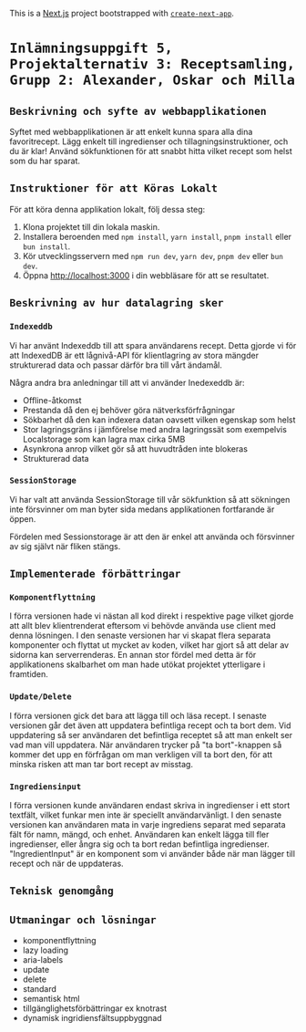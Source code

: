 This is a [Next.js](https://nextjs.org/) project bootstrapped with [`create-next-app`](https://github.com/vercel/next.js/tree/canary/packages/create-next-app).

# `Inlämningsuppgift 5, Projektalternativ 3: Receptsamling, Grupp 2: Alexander, Oskar och Milla`

## `Beskrivning och syfte av webbapplikationen`

Syftet med webbapplikationen är att enkelt kunna spara alla dina favoritrecept. Lägg enkelt till ingredienser och tillagningsinstruktioner, och du är klar! Använd sökfunktionen för att snabbt hitta vilket recept som helst som du har sparat.

## `Instruktioner för att Köras Lokalt`

För att köra denna applikation lokalt, följ dessa steg:

1. Klona projektet till din lokala maskin.
2. Installera beroenden med `npm install`, `yarn install`, `pnpm install` eller `bun install`.
3. Kör utvecklingsservern med `npm run dev`, `yarn dev`, `pnpm dev` eller `bun dev`.
4. Öppna [http://localhost:3000](http://localhost:3000) i din webbläsare för att se resultatet.

## `Beskrivning av hur datalagring sker`

### `Indexeddb`

Vi har använt Indexeddb till att spara användarens recept.
Detta gjorde vi för att IndexedDB är ett lågnivå-API för klientlagring av stora mängder strukturerad data och passar därför bra till vårt ändamål.

Några andra bra anledningar till att vi använder Inedexeddb är:

- Offline-åtkomst
- Prestanda då den ej behöver göra nätverksförfrågningar
- Sökbarhet då den kan indexera datan oavsett vilken egenskap som helst
- Stor lagringsgräns i jämförelse med andra lagringssät som exempelvis Localstorage som kan lagra max cirka 5MB
- Asynkrona anrop vilket gör så att huvudtråden inte blokeras
- Strukturerad data

### `SessionStorage`

Vi har valt att använda SessionStorage till vår sökfunktion så att sökningen inte försvinner om man byter sida medans applikationen fortfarande är öppen.

Fördelen med Sessionstorage är att den är enkel att använda och försvinner av sig självt när fliken stängs.

## `Implementerade förbättringar`

### `Komponentflyttning`

I förra versionen hade vi nästan all kod direkt i respektive page vilket gjorde att allt blev klientrenderat eftersom vi behövde använda use client med denna lösningen. I den senaste versionen har vi skapat flera separata komponenter och flyttat ut mycket av koden, vilket har gjort så att delar av sidorna kan serverrenderas. En annan stor fördel med detta är för applikationens skalbarhet om man hade utökat projektet ytterligare i framtiden.

### `Update/Delete`

I förra versionen gick det bara att lägga till och läsa recept. I senaste versionen går det även att uppdatera befintliga recept och ta bort dem. Vid uppdatering så ser användaren det befintliga receptet så att man enkelt ser vad man vill uppdatera. När användaren trycker på "ta bort"-knappen så kommer det upp en förfrågan om man verkligen vill ta bort den, för att minska risken att man tar bort recept av misstag.

### `Ingrediensinput`

I förra versionen kunde användaren endast skriva in ingredienser i ett stort textfält, vilket funkar men inte är speciellt användarvänligt. I den senaste versionen kan användaren mata in varje ingrediens separat med separata fält för namn, mängd, och enhet. Användaren kan enkelt lägga till fler ingredienser, eller ångra sig och ta bort redan befintliga ingredienser. "IngredientInput" är en komponent som vi använder både när man lägger till recept och när de uppdateras.

## `Teknisk genomgång`

## `Utmaningar och lösningar`



- komponentflyttning
- lazy loading
- aria-labels
- update
- delete
- standard
- semantisk html
- tillgänglighetsförbättringar ex knotrast
- dynamisk ingridiensfältsuppbyggnad
